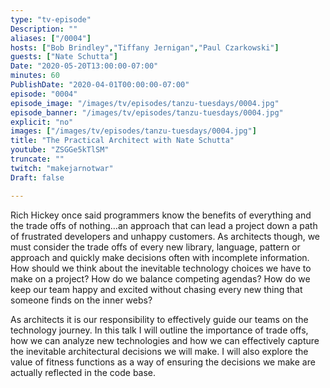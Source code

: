 ```yaml
---
type: "tv-episode"
Description: ""
aliases: ["/0004"]
hosts: ["Bob Brindley","Tiffany Jernigan","Paul Czarkowski"]
guests: ["Nate Schutta"]
Date: "2020-05-20T13:00:00-07:00"
minutes: 60
PublishDate: "2020-04-01T00:00:00-07:00"
episode: "0004"
episode_image: "/images/tv/episodes/tanzu-tuesdays/0004.jpg"
episode_banner: "/images/tv/episodes/tanzu-tuesdays/0004.jpg"
explicit: "no"
images: ["/images/tv/episodes/tanzu-tuesdays/0004.jpg"]
title: "The Practical Architect with Nate Schutta"
youtube: "ZSGGe5kTlSM"
truncate: ""
twitch: "makejarnotwar"
Draft: false

---
```


Rich Hickey once said programmers know the benefits of everything and the trade offs of nothing…an approach that can lead a project down a path of frustrated developers and unhappy customers. As architects though, we must consider the trade offs of every new library, language, pattern or approach and quickly make decisions often with incomplete information. How should we think about the inevitable technology choices we have to make on a project? How do we balance competing agendas? How do we keep our team happy and excited without chasing every new thing that someone finds on the inner webs?

As architects it is our responsibility to effectively guide our teams on the technology journey. In this talk I will outline the importance of trade offs, how we can analyze new technologies and how we can effectively capture the inevitable architectural decisions we will make. I will also explore the value of fitness functions as a way of ensuring the decisions we make are actually reflected in the code base.